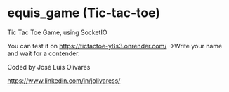 # equis_game (Tic-tac-toe)


Tic Tac Toe Game, using SocketIO

You can test it on https://tictactoe-y8s3.onrender.com/
->Write your name and wait for a contender.

Coded by José Luis Olivares

https://www.linkedin.com/in/jolivaress/
